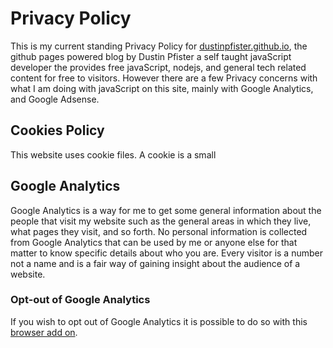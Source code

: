 # Privacy Policy

This is my current standing Privacy Policy for [dustinpfister.github.io](https://dustinpfister.github.io/), the github pages powered blog by Dustin Pfister a self taught javaScript developer the provides free javaScript, nodejs, and general tech related content for free to visitors. However there are a few Privacy concerns with what I am doing with javaScript on this site, mainly with Google Analytics, and Google Adsense.

## Cookies Policy

This website uses cookie files. A cookie is a small

## Google Analytics

Google Analytics is a way for me to get some general information about the people that visit my website such as the general areas in which they live, what pages they visit, and so forth. No personal information is collected from Google Analytics that can be used by me or anyone else for that matter to know specific details about who you are. Every visitor is a number not a name and is a fair way of gaining insight about the audience of a website.

### Opt-out of Google Analytics

If you wish to opt out of Google Analytics it is possible to do so with this [browser add on](https://tools.google.com/dlpage/gaoptout?hl=en).